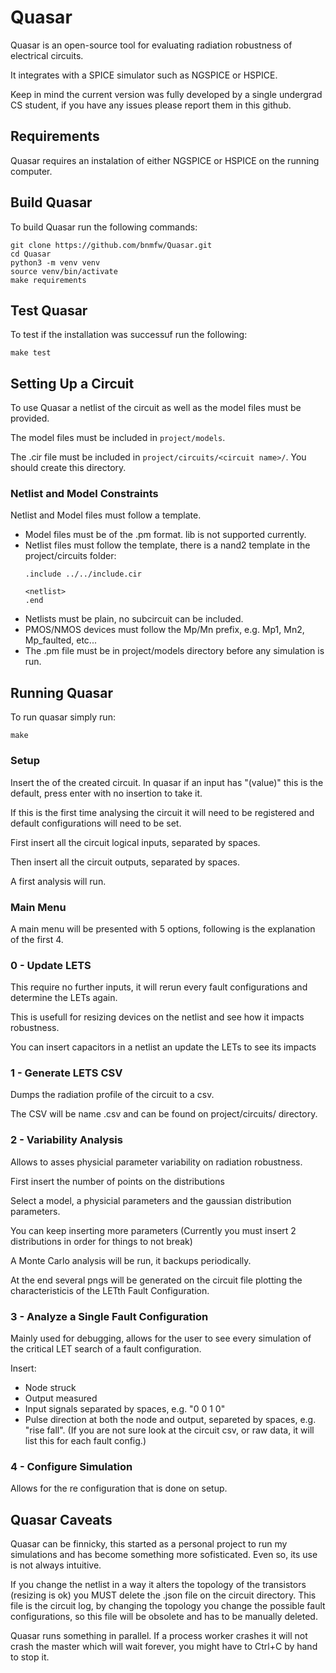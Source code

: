 # Quasar
Quasar is an open-source tool for evaluating radiation robustness of electrical circuits.

It integrates with a SPICE simulator such as NGSPICE or HSPICE.

Keep in mind the current version was fully developed by a single undergrad CS student, if you have any issues please report them in this github.

## Requirements
Quasar requires an instalation of either NGSPICE or HSPICE on the running computer.

## Build Quasar
To build Quasar run the following commands:
```
git clone https://github.com/bnmfw/Quasar.git
cd Quasar
python3 -m venv venv
source venv/bin/activate
make requirements
```

## Test Quasar
To test if the installation was successuf run the following:
```
make test
```

## Setting Up a Circuit
To use Quasar a netlist of the circuit as well as the model files must be provided.

The model files must be included in ```project/models```.

The .cir file must be included in ```project/circuits/<circuit name>/```. You should create this directory.

### Netlist and Model Constraints
Netlist and Model files must follow a template.
- Model files must be of the .pm format. lib is not supported currently.
- Netlist files must follow the template, there is a nand2 template in the project/circuits folder:
  ``` spice
  .include ../../include.cir

  <netlist>
  .end
  ```
- Netlists must be plain, no subcircuit can be included.
- PMOS/NMOS devices must follow the Mp/Mn prefix, e.g. Mp1, Mn2, Mp_faulted, etc...
- The .pm file must be in project/models directory before any simulation is run.

## Running Quasar
To run quasar simply run:
```
make
```

### Setup
Insert the <filename> of the created circuit.
In quasar if an input has "(value)" this is the default, press enter with no insertion to take it.

If this is the first time analysing the circuit it will need to be registered and default configurations will need to be set.

First insert all the circuit logical inputs, separated by spaces.

Then insert all the circuit outputs, separated by spaces.

A first analysis will run.

### Main Menu
A main menu will be presented with 5 options, following is the explanation of the first 4.

### 0 - Update LETS
This require no further inputs, it will rerun every fault configurations and determine the LETs again.

This is usefull for resizing devices on the netlist and see how it impacts robustness.

You can insert capacitors in a netlist an update the LETs to see its impacts

### 1 - Generate LETS CSV
Dumps the radiation profile of the circuit to a csv.

The CSV will be name <circuit name>.csv and can be found on project/circuits/<circuit name> directory.

### 2 - Variability Analysis
Allows to asses physicial parameter variability on radiation robustness.

First insert the number of points on the distributions

Select a model, a physicial parameters and the gaussian distribution parameters.

You can keep inserting more parameters (Currently you must insert 2 distributions in order for things to not break)

A Monte Carlo analysis will be run, it backups periodically.

At the end several pngs will be generated on the circuit file plotting the characteristicis of the LETth Fault Configuration.

### 3 - Analyze a Single Fault Configuration
Mainly used for debugging, allows for the user to see every simulation of the critical LET search of a fault configuration.

Insert:
- Node struck
- Output measured
- Input signals separated by spaces, e.g. "0 0 1 0"
- Pulse direction at both the node and output, separeted by spaces, e.g. "rise fall". (If you are not sure look at the circuit csv, or raw data, it will list this for each fault config.)

### 4 - Configure Simulation
Allows for the re configuration that is done on setup.

## Quasar Caveats
Quasar can be finnicky, this started as a personal project to run my simulations and has become something more sofisticated. Even so, its use is not always intuitive.

If you change the netlist in a way it alters the topology of the transistors (resizing is ok) you MUST delete the <circuit name>.json file on the circuit directory. This file is the circuit log, by changing the topology you change the possible fault configurations, so this file will be obsolete and has to be manually deleted.

Quasar runs something in parallel. If a process worker crashes it will not crash the master which will wait forever, you might have to Ctrl+C by hand to stop it.
